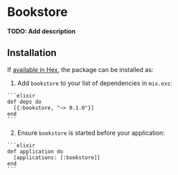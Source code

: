 # Bookstore

**TODO: Add description**

## Installation

If [available in Hex](https://hex.pm/docs/publish), the package can be installed as:

  1. Add `bookstore` to your list of dependencies in `mix.exs`:

    ```elixir
    def deps do
      [{:bookstore, "~> 0.1.0"}]
    end
    ```

  2. Ensure `bookstore` is started before your application:

    ```elixir
    def application do
      [applications: [:bookstore]]
    end
    ```

